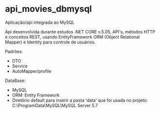 # api_movies_dbmysql
Aplicação/api integrada ao MySQL 

Api desenvolvida durante estudos .NET CORE v.5.05, API's, métodos HTTP e conceitos REST, usando EntityFramework ORM (Object Relational Mapper) e Identity para controle de usuários. 

Padrões:
- DTO
- Service
- AutoMapper/profile

DataBase:
- MySQL
- ORM: Entity Framework
- Diretório default para inserir a pasta 'data' que foi usada no projeto:
C:\ProgramData\MySQL\MySQL Server 5.7
